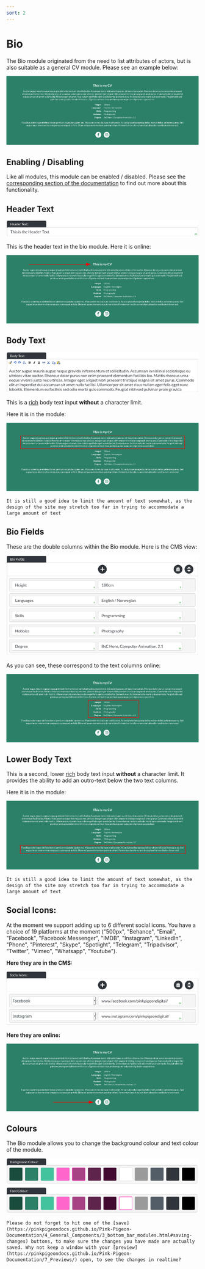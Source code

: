```yaml
---
sort: 2
---
```


# Bio

The Bio module originated from the need to list attributes of actors, but is also suitable as a general CV module. Please see an example below:

![Image of the bio module online](https://raw.githubusercontent.com/pinkpigeondocs/Pink-Pigeon-Documentation/master/docs/6_Modules/images/2_bio_online.png)

## Enabling / Disabling

Like all modules, this module can be enabled / disabled. Please see the [corresponding section of the documentation][endis] to find out more about this functionality.

[endis]: https://pinkpigeondocs.github.io/Pink-Pigeon-Documentation/4_General_Components/4_enabling_disabling_modules.html

## Header Text

![Image of the header text](https://raw.githubusercontent.com/pinkpigeondocs/Pink-Pigeon-Documentation/master/docs/common_elements_images/header_text.png)

This is the header text in the bio module. Here it is online:

![Image of the bio module header text online](https://raw.githubusercontent.com/pinkpigeondocs/Pink-Pigeon-Documentation/master/docs/6_Modules/images/2_bio_header_online.png)

## Body Text

![Image of the body text](https://raw.githubusercontent.com/pinkpigeondocs/Pink-Pigeon-Documentation/master/docs/common_elements_images/body_text.png)

This is a [rich](https://pinkpigeondocs.github.io/Pink-Pigeon-Documentation/4_General_Components/6_rich_text_editing.html) body text input **without** a character limit.

Here it is in the module:

![Image of the bio module body text online](https://raw.githubusercontent.com/pinkpigeondocs/Pink-Pigeon-Documentation/master/docs/6_Modules/images/2_bio_body_text_online.png)


```tip
It is still a good idea to limit the amount of text somewhat, as the design of the site may stretch too far in trying to accommodate a large amount of text
```

## Bio Fields

These are the double columns within the Bio module. Here is the CMS view:

![Image of the bio module fields in the CMS](https://raw.githubusercontent.com/pinkpigeondocs/Pink-Pigeon-Documentation/master/docs/6_Modules/images/2_bio_fields_cms.png)

As you can see, these correspond to the text columns online:

![Image of the bio module fields online](https://raw.githubusercontent.com/pinkpigeondocs/Pink-Pigeon-Documentation/master/docs/6_Modules/images/2_bio_fields_online.png)

## Lower Body Text

This is a second, lower [rich](https://pinkpigeondocs.github.io/Pink-Pigeon-Documentation/4_General_Components/6_rich_text_editing.html) body text input **without** a character limit. It provides the ability to add an outro-text below the two text columns.

Here it is in the module:

![Image of the bio module lower body text online](https://raw.githubusercontent.com/pinkpigeondocs/Pink-Pigeon-Documentation/master/docs/6_Modules/images/2_bio_lower_body_text_online.png)


```tip
It is still a good idea to limit the amount of text somewhat, as the design of the site may stretch too far in trying to accommodate a large amount of text
```

## Social Icons:

At the moment we support adding up to 6 different social icons. You have a choice of 19 platforms at the moment ("500px", "Behance", "Email", "Facebook", "Facebook Messenger", "IMDB", "Instagram", "LinkedIn", "Phone", "Pinterest", "Skype", "Spotlight", "Telegram", "Tripadvisor", "Twitter", "Vimeo", "Whatsapp", "Youtube").

**Here they are in the CMS:**

![Image of the bio module social icons in the CMS](https://raw.githubusercontent.com/pinkpigeondocs/Pink-Pigeon-Documentation/master/docs/6_Modules/images/2_bio_social_icons_cms.png)

**Here they are online:**

![Image of the bio module social icons in the CMS](https://raw.githubusercontent.com/pinkpigeondocs/Pink-Pigeon-Documentation/master/docs/6_Modules/images/2_bio_social_icons_online.png)


## Colours

The Bio module allows you to change the background colour and text colour of the module.

![Image of the standard colours](https://raw.githubusercontent.com/pinkpigeondocs/Pink-Pigeon-Documentation/master/docs/common_elements_images/standard_colours.png)


```tip
Please do not forget to hit one of the [save](https://pinkpigeondocs.github.io/Pink-Pigeon-Documentation/4_General_Components/3_bottom_bar_modules.html#saving-changes) buttons, to make sure the changes you have made are actually saved. Why not keep a window with your [preview](https://pinkpigeondocs.github.io/Pink-Pigeon-Documentation/7_Previews/) open, to see the changes in realtime?
```